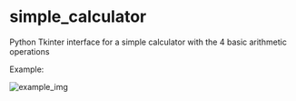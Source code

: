 # simple_calculator
Python Tkinter interface for a simple calculator with the 4 basic arithmetic operations

Example:


![example_img](https://user-images.githubusercontent.com/45377658/207543187-99a12767-eb66-4e7a-af67-b3df6c0f7ca2.JPG)

